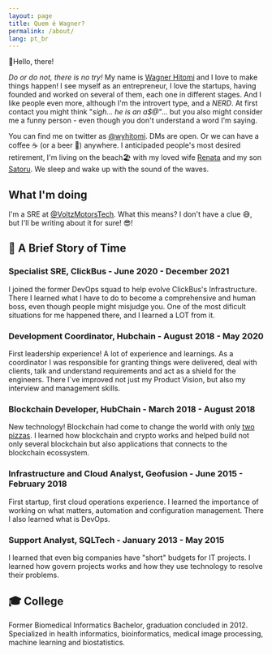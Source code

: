 ```yaml
---
layout: page
title: Quem é Wagner?
permalink: /about/
lang: pt_br
---
```


:wave:Hello, there!

*Do or do not, there is no try!* My name is [Wagner Hitomi](https://linkedin.com/in/wyhitomi) and I love to make things happen! I see myself as an entrepreneur, I love the startups, having founded and worked on several of them, each one in different stages. And I like people even more, although I'm the introvert type, and a *NERD*. At first contact you might think "*sigh... he is an a$@*"... but you also might consider me a funny person - even though you don't understand a word I'm saying.

You can find me on twitter as [@wyhitomi](https://twitter.com/wyhitomi). DMs are open. Or we can have a coffee :coffee: (or a beer :beers:) anywhere. I anticipaded people's most desired retirement, I'm living on the beach:beach_umbrella: with my loved wife [Renata](https://instagram.com/renatahitomii) and my son [Satoru](https://instagram.com/bloguinhobabyjapa). We sleep and wake up with the sound of the waves.


## What I'm doing

I'm a SRE at [@VoltzMotorsTech](https://twitter.com/VoltzMotorsTech). What this means? I don't have a clue :sweat_smile:, but I'll be writing about it for sure! :sunglasses:!

## :peanuts: A Brief Story of Time

### Specialist SRE, ClickBus - June 2020 - December 2021

I joined the former DevOps squad to help evolve ClickBus's Infrastructure. There I learned what I have to do to become a comprehensive and human boss, even though people might misjudge you. One of the most dificult situations for me happened there, and I learned a LOT from it.

### Development Coordinator, Hubchain - August 2018 - May 2020

First leadership experience! A lot of experience and learnings. As a coordinator I was responsible for granting things were delivered, deal with clients, talk and understand requirements and act as a shield for the engineers. There I`ve improved not just my Product Vision, but also my interview and management skills.

### Blockchain Developer, HubChain - March 2018 - August 2018

New technology! Blockchain had come to change the world with only [two pizzas](https://exame.com/future-of-money/criptoativos/o-que-e-bitcoin-pizza-day-conheca-a-data-comemorada-neste-domingo/). I learned how blockchain and crypto works and helped build not only several blockchain but also applications that connects to the blockchain ecossystem.

### Infrastructure and Cloud Analyst, Geofusion - June 2015 - February 2018

First startup, first cloud operations experience. I learned the importance of working on what matters, automation and configuration management. There I also learned what is DevOps.

### Support Analyst, SQLTech - January 2013 - May 2015

I learned that even big companies have "short" budgets for IT projects. I learned how govern projects works and how they use technology to resolve their problems.

## 🎓 College

Former Biomedical Informatics Bachelor, graduation concluded in 2012. Specialized in health informatics, bioinformatics, medical image processing, machine learning and biostatistics.
